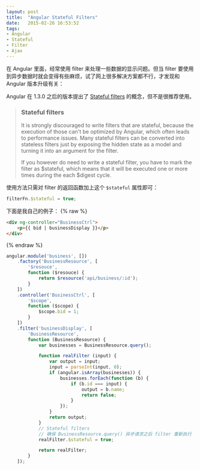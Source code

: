 ```yaml
---
layout: post
title:  "Angular Stateful Filters"
date:   2015-02-26 16:53:52
tags:
- Angular
- Stateful
- Filter
- Ajax
---
```


在 Angular 里面，经常使用 filter 来处理一些数据的显示问题。但当 filter 要使用到异步数据时就会变得有些麻烦，试了网上很多解决方案都不行，才发现和 Angular 版本升级有关：

Angular 在 1.3.0 之后的版本提出了 [Stateful filters](https://docs.angularjs.org/guide/filter) 的概念，但不是很推荐使用。

<!-- more -->

> ### Stateful filters
> 
> It is strongly discouraged to write filters that are stateful, because the execution of those can't be optimized by Angular, which often leads to performance issues. Many stateful filters can be converted into stateless filters just by exposing the hidden state as a model and turning it into an argument for the filter.
> 
> If you however do need to write a stateful filter, you have to mark the filter as $stateful, which means that it will be executed one or more times during the each $digest cycle.

使用方法只需对 filter 的返回函数加上这个 `$stateful` 属性即可：

```javascript
filterFn.$stateful = true;
```

下面是我自己的例子：
{% raw %}

```html
<div ng-controller="BusinessCtrl">
    <p>{{ bid | businessDisplay }}</p>
</div>
```
{% endraw %}

```javascript
angular.module('business', [])
    .factory('BusinessResource', [
        '$resouce',
        function ($resouce) {
            return $resource('api/business/:id');
        }
    ])
    .controller('BusinessCtrl', [
        '$scope',
        function ($scope) {
            $scope.bid = 1;
        }
    ])
    .filter('businessDisplay', [
        'BusinessResource',
        function (BusinessResource) {
            var businesses = BusinessResource.query();

            function realFilter (input) {
                var output = input;
                input = parseInt(input, 0);
                if (angular.isArray(businesses)) {
                    businesses.forEach(function (b) {
                        if (b.id === input) {
                            output = b.name;
                            return false;
                        }
                    });
                }
                return output;
            }
            // Stateful filters
            // 确保 BusinessResource.query() 异步请求之后 filter 重新执行
            realFilter.$stateful = true;

            return realFilter;
        }
    ]);
```
